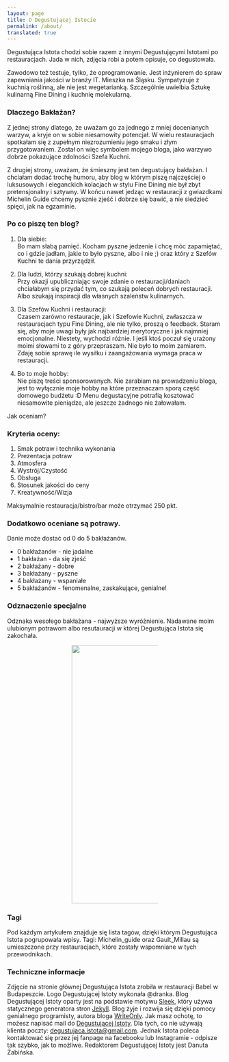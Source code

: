 ```yaml
---
layout: page
title: O Degustującej Istocie
permalink: /about/
translated: true
---
```

Degustująca Istota chodzi sobie razem z innymi Degustującymi Istotami po restauracjach.
Jada w nich, zdjęcia robi a potem opisuje, co degustowała. 

Zawodowo też testuje, tylko, że oprogramowanie. Jest inżynierem do spraw zapewniania jakości w branży IT.
Mieszka na Śląsku. Sympatyzuje z kuchnią roślinną, ale nie jest wegetarianką. Szczególnie uwielbia
Sztukę kulinarną Fine Dining i kuchnię molekularną. 

### Dlaczego Bakłażan?

Z jednej strony dlatego, że uważam go za jednego z mniej docenianych warzyw, a kryje on w sobie niesamowity
potencjał. W wielu restauracjach spotkałam się z zupełnym niezrozumieniu jego smaku i złym przygotowaniem.
Został on więc symbolem mojego bloga, jako warzywo dobrze pokazujące zdolności Szefa Kuchni. 

Z drugiej strony, uważam, że śmieszny jest ten degustujący bakłażan. I chciałam dodać trochę humoru, aby blog w którym 
piszę najczęściej o luksusowych i eleganckich kolacjach w stylu Fine Dining nie był zbyt pretensjonalny i sztywny. 
W końcu nawet jedząc w restauracji z gwiazdkami Michelin Guide chcemy pysznie zjeść i dobrze się bawić, a nie siedzieć
spięci, jak na egzaminie.


### Po co piszę ten blog?
 
1. Dla siebie: <br/>
   Bo mam słabą pamięć. Kocham pyszne jedzenie i chcę móc zapamiętać,
    co i gdzie jadłam, jakie to było pyszne, albo i nie ;) 
   oraz który z Szefów Kuchni te dania przyrządził.  

2. Dla ludzi, którzy szukają dobrej kuchni: <br/>
Przy okazji upubliczniając swoje zdanie o restauracji/daniach chciałabym się przydać tym,
co szukają poleceń dobrych restauracji. Albo szukają inspiracji dla własnych szaleństw kulinarnych.

3. Dla Szefów Kuchni i restauracji: <br/>
Czasem zarówno restauracje, jak i Szefowie Kuchni, zwłaszcza w restauracjach typu Fine Dining, ale nie tylko, proszą
o feedback. Staram się, aby moje uwagi były jak najbardziej merytoryczne i jak najmniej emocjonalne. 
Niestety, wychodzi różnie. 
I jeśli ktoś poczuł się urażony moimi słowami to z góry przepraszam. Nie było to moim zamiarem.
Zdaję sobie sprawę ile wysiłku i zaangażowania wymaga praca w restauracji.

4. Bo to moje hobby: <br/>
Nie piszę treści sponsorowanych. Nie zarabiam na prowadzeniu bloga, jest to wyłącznie moje hobby na które przeznaczam sporą
część domowego budżetu :D Menu degustacyjne potrafią kosztować niesamowite pieniądze, ale jeszcze żadnego nie żałowałam.

Jak oceniam?

### Kryteria oceny:
1. Smak potraw i technika wykonania
2. Prezentacja potraw
3. Atmosfera
4. Wystrój/Czystość
5. Obsługa
6. Stosunek jakości do ceny
7. Kreatywność/Wizja

Maksymalnie restauracja/bistro/bar może otrzymać 250 pkt.

<a name="baklazan"></a>
### Dodatkowo oceniane są potrawy.
Danie może dostać od 0 do 5 bakłażanów.
* 0 bakłażanów - nie jadalne
* 1 bakłażan - da się zjeść
* 2 bakłażany - dobre
* 3 bakłażany - pyszne
* 4 bakłażany - wspaniałe
* 5 bakłażanów - fenomenalne, zaskakujące, genialne!

### Odznaczenie specjalne
Odznaka wesołego bakłażana - najwyższe wyróżnienie. Nadawane moim ulubionym potrawom albo resutauracji
w której Degustująca Istota się zakochała.


<center><div style="width:40%"><img src="{{site.img_url}}/assets/img/odznaka_new.gif" alt="DegustującaIstota" height="602" width="auto" />
</div></center>

### Tagi
Pod każdym artykułem znajduje się lista tagów, dzięki którym Degustująca Istota pogrupowała wpisy.
Tagi: Michelin_guide oraz Gault_Millau są umieszczone przy restauracjach, które zostały wspomniane w tych
przewodnikach.

### Techniczne informacje
Zdjęcie na stronie głównej Degustująca Istota zrobiła w restauracji Babel w Budapeszcie.
Logo Degustującej Istoty wykonała @dranka.
Blog Degustującej Istoty oparty jest na podstawie motywu [Sleek], który używa statycznego generatora stron [Jekyll].
Blog żyje i rozwija się dzięki pomocy genialnego programisty, autora bloga [WriteOnly].
Jak masz ochotę, to możesz napisać mail do [Degustującej Istoty](mailto:{{site.email}}).
Dla tych, co nie używają klienta poczty: degustujaca.istota@gmail.com.
Jednak Istota poleca kontaktować się przez jej fanpage na facebooku lub Instagramie - odpisze tak szybko, jak to możliwe.
Redaktorem Degustującej Istoty jest Danuta Żabińska.

[Sleek]:https://janczizikow.github.io/sleek
[Jekyll]: https://jekyllrb.com
[WriteOnly]: https://www.writeonly.pl

